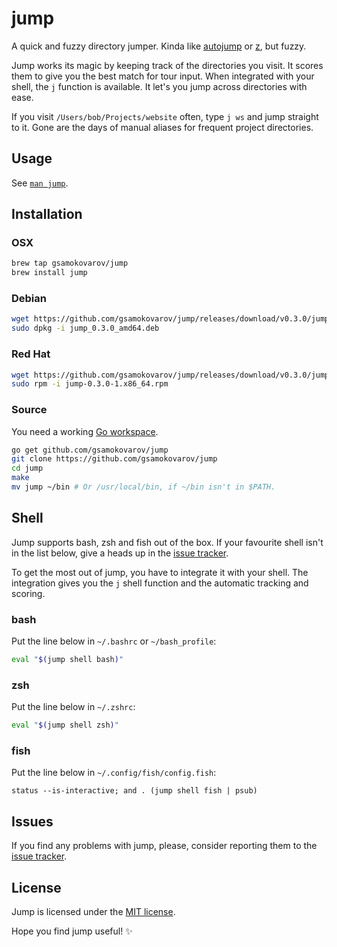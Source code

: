 # jump

A quick and fuzzy directory jumper. Kinda like [autojump] or [z], but fuzzy.

Jump works its magic by keeping track of the directories you visit. It scores
them to give you the best match for tour input. When integrated with your
shell, the `j` function is available. It let's you jump across directories with
ease.

If you visit `/Users/bob/Projects/website` often, type `j ws` and jump
straight to it. Gone are the days of manual aliases for frequent project
directories.

## Usage

See [`man jump`][man].

## Installation

### OSX

```bash
brew tap gsamokovarov/jump
brew install jump
```

### Debian

```bash
wget https://github.com/gsamokovarov/jump/releases/download/v0.3.0/jump_0.3.0_amd64.deb
sudo dpkg -i jump_0.3.0_amd64.deb
```

### Red Hat

```bash
wget https://github.com/gsamokovarov/jump/releases/download/v0.3.0/jump-0.3.0-1.x86_64.rpm
sudo rpm -i jump-0.3.0-1.x86_64.rpm
```

### Source

You need a working [Go workspace].

```bash
go get github.com/gsamokovarov/jump
git clone https://github.com/gsamokovarov/jump
cd jump
make
mv jump ~/bin # Or /usr/local/bin, if ~/bin isn't in $PATH.
```

## Shell

Jump supports bash, zsh and fish out of the box. If your favourite shell isn't
in the list below, give a heads up in the [issue tracker].

To get the most out of jump, you have to integrate it with your shell. The
integration gives you the `j` shell function and the automatic tracking and
scoring.

### bash

Put the line below in `~/.bashrc` or `~/bash_profile`:

```bash
eval "$(jump shell bash)"
```

### zsh

Put the line below in `~/.zshrc`:

```zsh
eval "$(jump shell zsh)"
```

### fish

Put the line below in `~/.config/fish/config.fish`:

```fish
status --is-interactive; and . (jump shell fish | psub)
```

## Issues

If you find any problems with jump, please, consider reporting them to the
[issue tracker].

## License

Jump is licensed under the [MIT license].

Hope you find jump useful! :sparkles:

[autojump]: https://github.com/wting/autojump
[z]: https://github.com/rupa/z
[man]: http://gsamokovarov.com/jump
[Go workspace]: https://golang.org/doc/code.html#Workspaces
[issue tracker]: https://github.com/gsamokovarov/jump/issues
[MIT license]: https://github.com/gsamokovarov/jump/blob/master/LICENSE.txt
